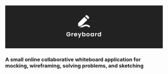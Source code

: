![Greyboard](https://github.com/greyboardapp/.github/blob/master/resources/banner.png?raw=true)
### A small online collaborative whiteboard application for mocking, wireframing, solving problems, and sketching